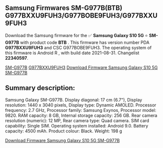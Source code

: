 <h2>Samsung Firmwares SM-G977B(BTB) G977BXXU9FUH3/G977BOBE9FUH3/G977BXXU9FUH3</h2>
Download the Samsung firmware for the ✅ <strong>Samsung Galaxy S10 5G </strong> ⭐ <strong>SM-G977B</strong> with product code <strong>BTB</strong> . This firmware has version number PDA <strong>G977BXXU9FUH3</strong> and CSC G977BOBE9FUH3. The operating system of this firmware is Android R , with build date 2021-08-31. Changelist <strong>22340597</strong>.


[SM-G977B](https://samfirm.shop/samsung/model/SM-G977B)
[G977BXXU9FUH3](https://samfirm.shop/samsung/pda/G977BXXU9FUH3)
[Download Firmware Samsung Galaxy S10 5G SM-G977B](https://samfirm.shop/samsung/firmware/453098)
<h2>Summary description:</h2>
<p>Samsung Galaxy SM-G977B. Display diagonal: 17 cm (6.7"), Display resolution: 1440 x 3040 pixels, Display type: Dynamic AMOLED. Processor frequency: 2.7 GHz, Processor family: Samsung Exynos, Processor model: 9820. RAM capacity: 8 GB, Internal storage capacity: 256 GB. Rear camera resolution (numeric): 12 MP, Rear camera type: Quad camera. SIM card capability: Single SIM. Operating system installed: Android 9.0. Battery capacity: 4500 mAh. Product colour: Black. Weight: 198 g</p>


[Download Firmware Samsung Galaxy S10 5G SM-G977B](https://samfirm.shop/samsung/firmware/453098)

